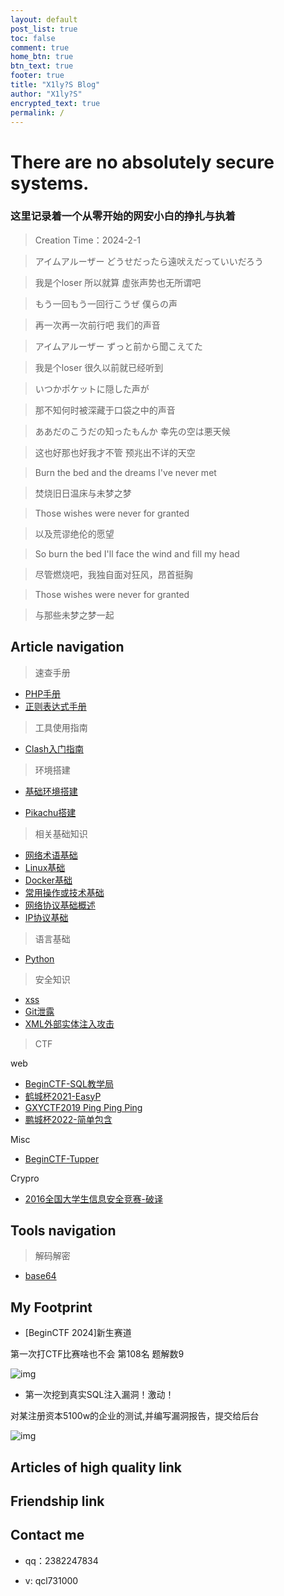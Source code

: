 ```yaml
---
layout: default
post_list: true
toc: false
comment: true
home_btn: true
btn_text: true
footer: true
title: "X1ly?S Blog"
author: "X1ly?S"
encrypted_text: true
permalink: /
---
```


# There are no absolutely secure systems.

### 这里记录着一个从零开始的网安小白的挣扎与执着

> Creation Time：2024-2-1


> アイムアルーザー どうせだったら遠吠えだっていいだろう

> 我是个loser 所以就算 虚张声势也无所谓吧

> もう一回もう一回行こうぜ 僕らの声

> 再一次再一次前行吧 我们的声音

> アイムアルーザー ずっと前から聞こえてた

> 我是个loser 很久以前就已经听到

> いつかポケットに隠した声が

> 那不知何时被深藏于口袋之中的声音

> ああだのこうだの知ったもんか 幸先の空は悪天候

> 这也好那也好我才不管 预兆出不详的天空

> Burn the bed and the dreams I've never met

> 焚烧旧日温床与未梦之梦

> Those wishes were never for granted

> 以及荒谬绝伦的愿望

> So burn the bed I'll face the wind and fill my head

> 尽管燃烧吧，我独自面对狂风，昂首挺胸

> Those wishes were never for granted

> 与那些未梦之梦一起


## Article navigation
> 速查手册

* [PHP手册](https://x1lys.github.io/X1lyS.blog.github.io/Manuals/PHP%E6%89%8B%E5%86%8C)
* [正则表达式手册](https://x1lys.github.io/X1lyS.blog.github.io/Manuals/%E6%AD%A3%E5%88%99%E8%A1%A8%E8%BE%BE%E5%BC%8F%E6%89%8B%E5%86%8C)

> 工具使用指南

* [Clash入门指南](https://x1lys.github.io/X1lyS.blog.github.io/Tools/Clash%E5%85%A5%E9%97%A8%E6%95%99%E7%A8%8B/)

> 环境搭建

* [基础环境搭建](https://x1lys.github.io/X1lyS.blog.github.io/Environment/%E5%9F%BA%E7%A1%80%E7%8E%AF%E5%A2%83%E6%90%AD%E5%BB%BA/)

* [Pikachu搭建](https://x1lys.github.io/X1lyS.blog.github.io/Environment/Pikachu%E6%90%AD%E5%BB%BA/)

> 相关基础知识

* [网络术语基础](https://x1lys.github.io/X1lyS.blog.github.io/Basic/%E7%BD%91%E7%BB%9C%E6%9C%AF%E8%AF%AD%E5%9F%BA%E7%A1%80/)
* [Linux基础](https://x1lys.github.io/X1lyS.blog.github.io/Basic/Linux/)
* [Docker基础](https://x1lys.github.io/X1lyS.blog.github.io/Basic/Docker/)
* [常用操作或技术基础](https://x1lys.github.io/X1lyS.blog.github.io/Basic/%E5%B8%B8%E7%94%A8%E6%93%8D%E4%BD%9C%E6%88%96%E6%8A%80%E6%9C%AF/)
* [网络协议基础概述](https://x1lys.github.io/X1lyS.blog.github.io/Basic/%E7%BD%91%E7%BB%9C%E5%8D%8F%E8%AE%AE%E5%9F%BA%E7%A1%80/)
* [IP协议基础](https://x1lys.github.io/X1lyS.blog.github.io/Basic/IP/)

> 语言基础

* [Python](https://x1lys.github.io/X1lyS.blog.github.io/Language/Python/)

> 安全知识

* [xss](https://x1lys.github.io/X1lyS.blog.github.io/Security/xxs/)
* [Git泄露](https://x1lys.github.io/X1lyS.blog.github.io/Security/Git%E6%B3%84%E9%9C%B2/)
* [XML外部实体注入攻击](https://x1lys.github.io/X1lyS.blog.github.io/Security/XML%E5%A4%96%E9%83%A8%E5%AE%9E%E4%BD%93%E6%B3%A8%E5%85%A5%E6%94%BB%E5%87%BB/#xml%E5%A4%96%E9%83%A8%E5%AE%9E%E4%BD%93%E6%B3%A8%E5%85%A5%E6%94%BB%E5%87%BB)

> CTF

web

* [BeginCTF-SQL教学局](https://x1lys.github.io/X1lyS.blog.github.io/CTF/BeginCTF-SQL%E6%95%99%E5%AD%A6%E5%B1%80__sql/)
* [鹤城杯2021-EasyP](https://x1lys.github.io/X1lyS.blog.github.io/CTF/%E9%B9%A4%E5%9F%8E%E6%9D%AF-2021-EasyP_Web/)
* [GXYCTF2019 Ping Ping Ping](https://x1lys.github.io/X1lyS.blog.github.io/CTF/GXYCTF-2019-Ping-Ping-Ping_Web/)
* [鹏城杯2022-简单包含](https://x1lys.github.io/X1lyS.blog.github.io/CTF/%E9%B9%8F%E5%9F%8E%E6%9D%AF2022-%E7%AE%80%E5%8D%95%E5%8C%85%E5%90%AB/)

Misc

* [BeginCTF-Tupper](https://x1lys.github.io/X1lyS.blog.github.io/CTF/BeginCTF-Tupper_Misc/)

Crypro

* [2016全国大学生信息安全竞赛-破译](https://x1lys.github.io/X1lyS.blog.github.io/CTF/2016%E5%85%A8%E5%9B%BD%E5%A4%A7%E5%AD%A6%E7%94%9F%E4%BF%A1%E6%81%AF%E5%AE%89%E5%85%A8%E7%AB%9E%E8%B5%9B-%E7%A0%B4%E8%AF%91/)


## Tools navigation

> 解码解密
* [base64](https://base64.us/)

## My Footprint
* [BeginCTF 2024]新生赛道

第一次打CTF比赛啥也不会 第108名 题解数9

![img](https://x1lys.github.io/X1lyS.blog.github.io/src/assets/img/f-1-1.png)

* 第一次挖到真实SQL注入漏洞！激动！
  
对某注册资本5100w的企业的测试,并编写漏洞报告，提交给后台

![img](https://x1lys.github.io/X1lyS.blog.github.io/src/assets/img/002-hack-sql-first.png)

##  Articles of high quality link
 
## Friendship link

## Contact me

* qq：2382247834

* v: qcl731000
